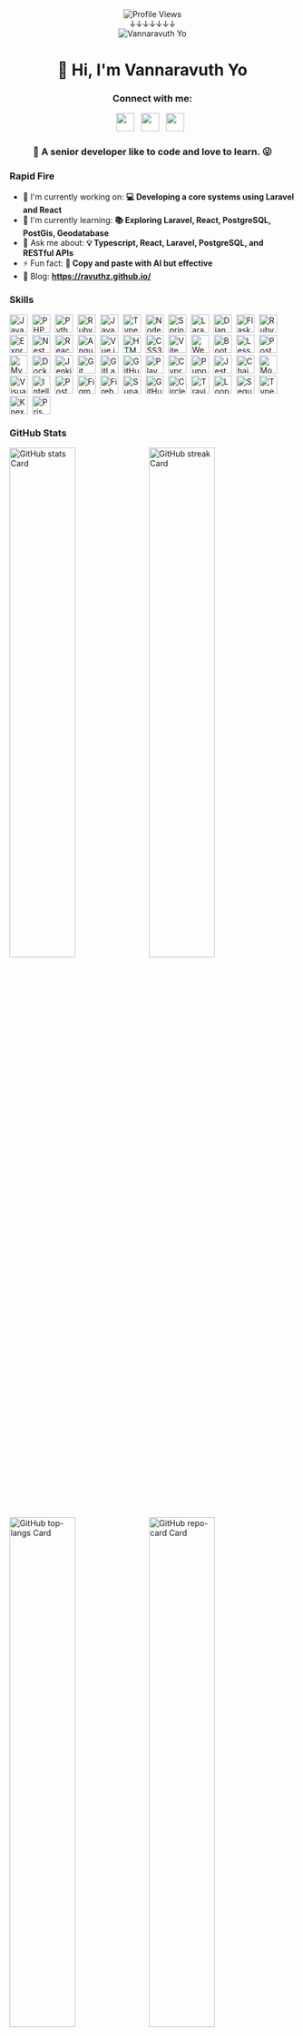 
<!-- ![👋 Hi, I'm Vannaravuth Yo](https://miro.medium.com/v2/resize:fit:1358/0*FGD6BUzzZs1VJLuY.gif) -->
<!-- ![Profile views](https://komarev.com/ghpvc/?username=ravuthz&label=Profile%20views&color=0e75b6&style=flat) -->

<div align="center">
  <img align="center" src="https://komarev.com/ghpvc/?username=ravuthz&label=Profile%20views&color=0e75b6&style=flat" alt="Profile Views"/>
</div>

<div align="center">
  &#8595;&#8595;&#8595;&#8595;&#8595;&#8595;&#8595;
</div>

<div align="center"> 
  <img align="center" src="https://miro.medium.com/v2/resize:fit:1358/0*FGD6BUzzZs1VJLuY.gif" alt="Vannaravuth Yo"/>
</div>

<div id="toc">
  <ul align="center" style="list-style: none">
    <summary>
      <h1>
        👋 Hi, I'm Vannaravuth Yo
      </h1>
    </summary>
  </ul>
</div>

**<h3 align="center">Connect with me:</h3>** 
<p align="center"><a href="https://www.linkedin.com/in/vannaravuth-yo" target="_blank"><img src="https://img.shields.io/badge/LinkedIn-0077B5?style=flat&logo=linkedin&logoColor=white" height="32" style="margin-right: 8px"></a> <a href="https://www.facebook.com/ravuthz" target="_blank"><img src="https://img.shields.io/badge/Facebook-1877F2?style=flat&logo=facebook&logoColor=white" height="32" style="margin-right: 8px"></a> <a href="https://twitter.com/vutyo" target="_blank"><img src="https://img.shields.io/badge/Twitter-000000?style=flat&logo=X&logoColor=white" height="32" style="margin-right: 8px"></a></p>

 **<h3 align="center">🚀 A senior developer like to code and love to learn. 😜</h3>**

**<h3 align="left">Rapid Fire</h3>**

- 💼 I'm currently working on: **💻 Developing a core systems using Laravel and React**
- 🌱 I'm currently learning: **📚 Exploring Laravel, React, PostgreSQL, PostGis, Geodatabase**
- 💬 Ask me about: **💡 Typescript, React, Laravel, PostgreSQL, and RESTful APIs**
- ⚡ Fun fact: **🎢 Copy and paste with AI but effective**
- 📝 Blog: **<a href="https://ravuthz.github.io/" target="_blank">https://ravuthz.github.io/</a>**


 **<h3 align="left">Skills</h3>**

<div style="display: flex; flex-wrap: wrap; gap: 4px; justify-content: left;"><img src="https://cdn.jsdelivr.net/gh/devicons/devicon@latest/icons/java/java-original-wordmark.svg" height="32" alt="Java" style="margin-right: 4px"> <img src="https://cdn.jsdelivr.net/gh/devicons/devicon/icons/php/php-original.svg" height="32" alt="PHP" style="margin-right: 4px"> <img src="https://cdn.jsdelivr.net/gh/devicons/devicon/icons/python/python-original.svg" height="32" alt="Python" style="margin-right: 4px"> <img src="https://cdn.jsdelivr.net/gh/devicons/devicon/icons/ruby/ruby-original.svg" height="32" alt="Ruby" style="margin-right: 4px"> <img src="https://cdn.jsdelivr.net/gh/devicons/devicon/icons/javascript/javascript-original.svg" height="32" alt="JavaScript" style="margin-right: 4px"> <img src="https://cdn.jsdelivr.net/gh/devicons/devicon/icons/typescript/typescript-original.svg" height="32" alt="TypeScript" style="margin-right: 4px"> <img src="https://cdn.jsdelivr.net/gh/devicons/devicon@latest/icons/nodejs/nodejs-original-wordmark.svg" height="32" alt="Node.js" style="margin-right: 4px"> <img src="https://cdn.jsdelivr.net/gh/devicons/devicon@latest/icons/spring/spring-original-wordmark.svg" height="32" alt="Spring" style="margin-right: 4px"> <img src="https://cdn.jsdelivr.net/gh/devicons/devicon@latest/icons/laravel/laravel-original-wordmark.svg" height="32" alt="Laravel" style="margin-right: 4px"> <img src="https://cdn.jsdelivr.net/gh/devicons/devicon@latest/icons/django/django-plain-wordmark.svg" height="32" alt="Django" style="margin-right: 4px"> <img src="https://cdn.jsdelivr.net/gh/devicons/devicon@latest/icons/flask/flask-original-wordmark.svg" height="32" alt="Flask" style="margin-right: 4px"> <img src="https://cdn.jsdelivr.net/gh/devicons/devicon/icons/rails/rails-original-wordmark.svg" height="32" alt="Ruby on Rails" style="margin-right: 4px"> <img src="https://cdn.jsdelivr.net/gh/devicons/devicon@latest/icons/express/express-original-wordmark.svg" height="32" alt="Express" style="margin-right: 4px"> <img src="https://cdn.jsdelivr.net/gh/devicons/devicon@latest/icons/nestjs/nestjs-original-wordmark.svg" height="32" alt="NestJs" style="margin-right: 4px"> <img src="https://cdn.jsdelivr.net/gh/devicons/devicon/icons/react/react-original.svg" height="32" alt="React" style="margin-right: 4px"> <img src="https://cdn.jsdelivr.net/gh/devicons/devicon/icons/angularjs/angularjs-original.svg" height="32" alt="Angular" style="margin-right: 4px"> <img src="https://cdn.jsdelivr.net/gh/devicons/devicon/icons/vuejs/vuejs-original.svg" height="32" alt="Vue.js" style="margin-right: 4px"> <img src="https://cdn.jsdelivr.net/gh/devicons/devicon@latest/icons/html5/html5-original-wordmark.svg" height="32" alt="HTML5" style="margin-right: 4px"> <img src="https://cdn.jsdelivr.net/gh/devicons/devicon@latest/icons/css3/css3-original-wordmark.svg" height="32" alt="CSS3" style="margin-right: 4px"> <img src="https://cdn.jsdelivr.net/gh/devicons/devicon@latest/icons/vitejs/vitejs-original.svg" height="32" alt="Vite" style="margin-right: 4px"> <img src="https://cdn.jsdelivr.net/gh/devicons/devicon/icons/webpack/webpack-original.svg" height="32" alt="Webpack" style="margin-right: 4px"> <img src="https://cdn.jsdelivr.net/gh/devicons/devicon/icons/bootstrap/bootstrap-plain.svg" height="32" alt="Bootstrap" style="margin-right: 4px"> <img src="https://cdn.jsdelivr.net/gh/devicons/devicon/icons/less/less-plain-wordmark.svg" height="32" alt="Less" style="margin-right: 4px"> <img src="https://cdn.jsdelivr.net/gh/devicons/devicon@latest/icons/postgresql/postgresql-original-wordmark.svg" height="32" alt="PostgreSQL" style="margin-right: 4px"> <img src="https://cdn.jsdelivr.net/gh/devicons/devicon@latest/icons/mysql/mysql-original-wordmark.svg" height="32" alt="MySQL" style="margin-right: 4px"> <img src="https://cdn.jsdelivr.net/gh/devicons/devicon@latest/icons/docker/docker-original-wordmark.svg" height="32" alt="Docker" style="margin-right: 4px"> <img src="https://cdn.jsdelivr.net/gh/devicons/devicon/icons/jenkins/jenkins-original.svg" height="32" alt="Jenkins" style="margin-right: 4px"> <img src="https://cdn.jsdelivr.net/gh/devicons/devicon@latest/icons/git/git-original-wordmark.svg" height="32" alt="Git" style="margin-right: 4px"> <img src="https://cdn.jsdelivr.net/gh/devicons/devicon@latest/icons/gitlab/gitlab-original-wordmark.svg" height="32" alt="GitLab" style="margin-right: 4px"> <img src="https://cdn.jsdelivr.net/gh/devicons/devicon@latest/icons/github/github-original-wordmark.svg" height="32" alt="GitHub" style="margin-right: 4px"> <img src="https://img.shields.io/badge/Playwright-2EAD33?logo=playwright&logoColor=white" height="32" alt="Playwright" style="margin-right: 4px"> <img src="https://img.shields.io/badge/Cypress-17202C?logo=cypress&logoColor=white" height="32" alt="Cypress" style="margin-right: 4px"> <img src="https://img.shields.io/badge/Puppeteer-40B5A4?logo=puppeteer&logoColor=white" height="32" alt="Puppeteer" style="margin-right: 4px"> <img src="https://img.shields.io/badge/Jest-C21325?logo=jest&logoColor=white" height="32" alt="Jest" style="margin-right: 4px"> <img src="https://img.shields.io/badge/Chai-A30701?logo=chai&logoColor=white" height="32" alt="Chai" style="margin-right: 4px"> <img src="https://img.shields.io/badge/Mocha-8D6748?logo=mocha&logoColor=white" height="32" alt="Mocha" style="margin-right: 4px"> <img src="https://img.shields.io/badge/Visual_Studio_Code-007ACC?logo=visual-studio-code&logoColor=white" height="32" alt="Visual Studio Code" style="margin-right: 4px"> <img src="https://img.shields.io/badge/IntelliJ_IDEA-000000?logo=intellij-idea&logoColor=white" height="32" alt="IntelliJ IDEA" style="margin-right: 4px"> <img src="https://img.shields.io/badge/Postman-FF6C37?logo=postman&logoColor=white" height="32" alt="Postman" style="margin-right: 4px"> <img src="https://img.shields.io/badge/Figma-F24E1E?logo=figma&logoColor=white" height="32" alt="Figma" style="margin-right: 4px"> <img src="https://img.shields.io/badge/Firebase-FFCA28?logo=firebase&logoColor=white" height="32" alt="Firebase" style="margin-right: 4px"> <img src="https://img.shields.io/badge/Supabase-3ECF8E?logo=supabase&logoColor=white" height="32" alt="Supabase" style="margin-right: 4px"> <img src="https://img.shields.io/badge/GitHub_Actions-2088FF?logo=github-actions&logoColor=white" height="32" alt="GitHub Actions" style="margin-right: 4px"> <img src="https://img.shields.io/badge/CircleCI-343434?logo=circleci&logoColor=white" height="32" alt="CircleCI" style="margin-right: 4px"> <img src="https://img.shields.io/badge/TravisCI-3D3D3D?logo=travis-ci&logoColor=white" height="32" alt="Travis CI" style="margin-right: 4px"> <img src="https://img.shields.io/badge/LoopBack-005D4C?logo=loopback&logoColor=white" height="32" alt="LoopBack" style="margin-right: 4px"> <img src="https://img.shields.io/badge/Sequelize-2D3748?logo=sequelize&logoColor=white" height="32" alt="Sequelize" style="margin-right: 4px"> <img src="https://img.shields.io/badge/TypeORM-262627?logo=typeorm&logoColor=white" height="32" alt="TypeORM" style="margin-right: 4px"> <img src="https://img.shields.io/badge/Knex.js-8D8D8D?logo=knex.js&logoColor=white" height="32" alt="Knex.js" style="margin-right: 4px"> <img src="https://img.shields.io/badge/Prisma-2D3748?logo=prisma&logoColor=white" height="32" alt="Prisma" style="margin-right: 4px"></div>

 **<h3 align="left">GitHub Stats</h3>**

<p align="left">
  <img width="48%" src="https://github-readme-stats.vercel.app/api?username=ravuthz&theme=react&hide_title=false&hide_rank=false&show_icons=false&include_all_commits=false&count_private=true&line_height=23" alt="GitHub stats Card" />
  <img width="48%" src="https://streak-stats.demolab.com/?user=ravuthz&theme=react&hide_border=false&date_format=M+j%5B%2C+Y%5D&mode=daily&hide_total_contributions=false&hide_current_streak=false&hide_longest_streak=false&card_height=200" alt="GitHub streak Card" />
</p>

<p align="left">
  <img width="48%" src="https://github-readme-stats.vercel.app/api/top-langs?username=ravuthz&theme=omni&hide_title=false&layout=compact&langs_count=6&hide_progress=false&card_width=400&disable_animations=false&border_radius=5" alt="GitHub top-langs Card" />
  <img width="48%" src="https://github-readme-stats.vercel.app/api/pin/?username=ravuthz&repo=laravel-crud&theme=tokyonight&cache_seconds=1800&border_radius=5&show_owner=false&hide_border=false" alt="GitHub repo-card Card" />
</p>

[![ShowPR](https://show-pr.vercel.app/embed/image/ravuthz?v=1)](https://show-pr.vercel.app)

 **<h3 align="left">Support Me</h3>**

<p align="left"><a href="https://buymeacoffee.com/ravuthz" target="_blank"><img src="https://img.shields.io/badge/Buy%20Me%20a%20Coffee-fde047?style=for-the-badge&logo=buy-me-a-coffee&logoColor=white" height="36" style="margin-right: 16px"></a> <a href="https://ko-fi.com/ravuthz" target="_blank"><img src="https://img.shields.io/badge/Ko--fi-343B45?style=for-the-badge&logo=kofi&logoColor=Black" height="36" style="margin-right: 16px"></a></p>



<p>Build with <a href="https://www.github-profile-generator.in/?ref=producthunt">github-profile-generator</a></p>
